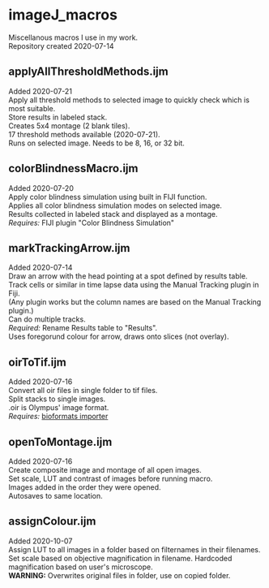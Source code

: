# imageJ_macros
Miscellanous macros I use in my work.  
Repository created 2020-07-14  

## applyAllThresholdMethods.ijm
Added 2020-07-21  
Apply all threshold methods to selected image to quickly check which is most suitable.  
Store results in labeled stack.  
Creates 5x4 montage (2 blank tiles).  
17 threshold methods available (2020-07-21).  
Runs on selected image. Needs to be 8, 16, or 32 bit.  



## colorBlindnessMacro.ijm
Added 2020-07-20  
Apply color blindness simulation using built in FIJI function.  
Applies all color blindness simulation modes on selected image.  
Results collected in labeled stack and displayed as a montage.  
*Requires:* FIJI plugin "Color Blindness Simulation"  

## markTrackingArrow.ijm
Added 2020-07-14  
Draw an arrow with the head pointing at a spot defined by results table.
Track cells or similar in time lapse data using the Manual Tracking plugin in Fiji.  
(Any plugin works but the column names are based on the Manual Tracking plugin.)  
Can do multiple tracks.  
*Required:* Rename Results table to "Results".  
Uses foregorund colour for arrow, draws onto slices (not overlay).

## oirToTif.ijm
Added 2020-07-16  
Convert all oir files in single folder to tif files.  
Split stacks  to single images.  
.oir is Olympus' image format.  
*Requires:* [bioformats importer](https://www.openmicroscopy.org/bio-formats/downloads)

## openToMontage.ijm
Added 2020-07-16  
Create composite image and montage of all open images.  
Set scale, LUT and contrast of images before running macro.  
Images added in the order they were opened.  
Autosaves to same location.  

## assignColour.ijm
Added 2020-10-07  
Assign LUT to all images in a folder based on filternames in their filenames.  
Set scale based on objective magnification in filename. Hardcoded magnification based on user's microscope.  
**WARNING:** Overwrites original files in folder, use on copied folder.  
